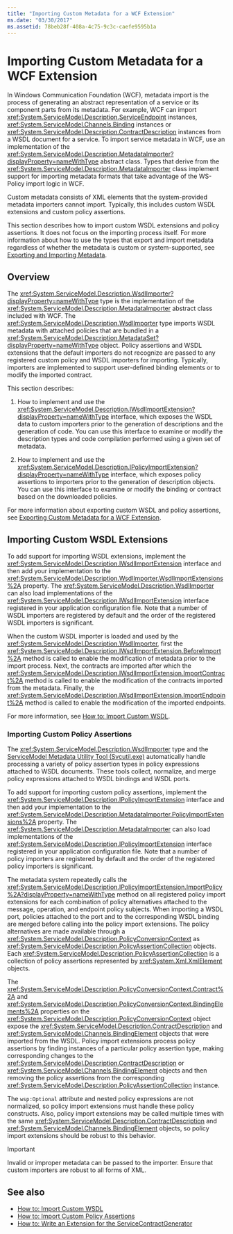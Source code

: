 ```yaml
---
title: "Importing Custom Metadata for a WCF Extension"
ms.date: "03/30/2017"
ms.assetid: 78beb28f-408a-4c75-9c3c-caefe9595b1a
---
```

# Importing Custom Metadata for a WCF Extension
In Windows Communication Foundation (WCF), metadata import is the process of generating an abstract representation of a service or its component parts from its metadata. For example, WCF can import <xref:System.ServiceModel.Description.ServiceEndpoint> instances, <xref:System.ServiceModel.Channels.Binding> instances or <xref:System.ServiceModel.Description.ContractDescription> instances from a WSDL document for a service. To import service metadata in WCF, use an implementation of the <xref:System.ServiceModel.Description.MetadataImporter?displayProperty=nameWithType> abstract class. Types that derive from the <xref:System.ServiceModel.Description.MetadataImporter> class implement support for importing metadata formats that take advantage of the WS-Policy import logic in WCF.  
  
 Custom metadata consists of XML elements that the system-provided metadata importers cannot import. Typically, this includes custom WSDL extensions and custom policy assertions.  
  
 This section describes how to import custom WSDL extensions and policy assertions. It does not focus on the importing process itself. For more information about how to use the types that export and import metadata regardless of whether the metadata is custom or system-supported, see [Exporting and Importing Metadata](../../../../docs/framework/wcf/feature-details/exporting-and-importing-metadata.md).  
  
## Overview  
 The <xref:System.ServiceModel.Description.WsdlImporter?displayProperty=nameWithType> type is the implementation of the <xref:System.ServiceModel.Description.MetadataImporter> abstract class included with WCF. The <xref:System.ServiceModel.Description.WsdlImporter> type imports WSDL metadata with attached policies that are bundled in a <xref:System.ServiceModel.Description.MetadataSet?displayProperty=nameWithType> object. Policy assertions and WSDL extensions that the default importers do not recognize are passed to any registered custom policy and WSDL importers for importing. Typically, importers are implemented to support user-defined binding elements or to modify the imported contract.  
  
 This section describes:  
  
1. How to implement and use the <xref:System.ServiceModel.Description.IWsdlImportExtension?displayProperty=nameWithType> interface, which exposes the WSDL data to custom importers prior to the generation of descriptions and the generation of code. You can use this interface to examine or modify the description types and code compilation performed using a given set of metadata.  
  
2. How to implement and use the <xref:System.ServiceModel.Description.IPolicyImportExtension?displayProperty=nameWithType> interface, which exposes policy assertions to importers prior to the generation of description objects. You can use this interface to examine or modify the binding or contract based on the downloaded policies.  
  
 For more information about exporting custom WSDL and policy assertions, see [Exporting Custom Metadata for a WCF Extension](../../../../docs/framework/wcf/extending/exporting-custom-metadata-for-a-wcf-extension.md).  
  
## Importing Custom WSDL Extensions  
 To add support for importing WSDL extensions, implement the <xref:System.ServiceModel.Description.IWsdlImportExtension> interface and then add your implementation to the <xref:System.ServiceModel.Description.WsdlImporter.WsdlImportExtensions%2A> property. The <xref:System.ServiceModel.Description.WsdlImporter> can also load implementations of the <xref:System.ServiceModel.Description.IWsdlImportExtension> interface registered in your application configuration file. Note that a number of WSDL importers are registered by default and the order of the registered WSDL importers is significant.  
  
 When the custom WSDL importer is loaded and used by the <xref:System.ServiceModel.Description.WsdlImporter>, first the <xref:System.ServiceModel.Description.IWsdlImportExtension.BeforeImport%2A> method is called to enable the modification of metadata prior to the import process. Next, the contracts are imported after which the <xref:System.ServiceModel.Description.IWsdlImportExtension.ImportContract%2A> method is called to enable the modification of the contracts imported from the metadata. Finally, the <xref:System.ServiceModel.Description.IWsdlImportExtension.ImportEndpoint%2A> method is called to enable the modification of the imported endpoints.  
  
 For more information, see [How to: Import Custom WSDL](../../../../docs/framework/wcf/extending/how-to-import-custom-wsdl.md).  
  
### Importing Custom Policy Assertions  
 The <xref:System.ServiceModel.Description.WsdlImporter> type and the [ServiceModel Metadata Utility Tool (Svcutil.exe)](../../../../docs/framework/wcf/servicemodel-metadata-utility-tool-svcutil-exe.md) automatically handle processing a variety of policy assertion types in policy expressions attached to WSDL documents. These tools collect, normalize, and merge policy expressions attached to WSDL bindings and WSDL ports.  
  
 To add support for importing custom policy assertions, implement the <xref:System.ServiceModel.Description.IPolicyImportExtension> interface and then add your implementation to the <xref:System.ServiceModel.Description.MetadataImporter.PolicyImportExtensions%2A> property. The <xref:System.ServiceModel.Description.MetadataImporter> can also load implementations of the <xref:System.ServiceModel.Description.IPolicyImportExtension> interface registered in your application configuration file. Note that a number of policy importers are registered by default and the order of the registered policy importers is significant.  
  
 The metadata system repeatedly calls the <xref:System.ServiceModel.Description.IPolicyImportExtension.ImportPolicy%2A?displayProperty=nameWithType> method on all registered policy import extensions for each combination of policy alternatives attached to the message, operation, and endpoint policy subjects. When importing a WSDL port, policies attached to the port and to the corresponding WSDL binding are merged before calling into the policy import extensions. The policy alternatives are made available through a <xref:System.ServiceModel.Description.PolicyConversionContext> as <xref:System.ServiceModel.Description.PolicyAssertionCollection> objects. Each <xref:System.ServiceModel.Description.PolicyAssertionCollection> is a collection of policy assertions represented by <xref:System.Xml.XmlElement> objects.  
  
 The <xref:System.ServiceModel.Description.PolicyConversionContext.Contract%2A> and <xref:System.ServiceModel.Description.PolicyConversionContext.BindingElements%2A> properties on the <xref:System.ServiceModel.Description.PolicyConversionContext> object expose the <xref:System.ServiceModel.Description.ContractDescription> and <xref:System.ServiceModel.Channels.BindingElement> objects that were imported from the WSDL. Policy import extensions process policy assertions by finding instances of a particular policy assertion type, making corresponding changes to the <xref:System.ServiceModel.Description.ContractDescription> or <xref:System.ServiceModel.Channels.BindingElement> objects and then removing the policy assertions from the corresponding <xref:System.ServiceModel.Description.PolicyAssertionCollection> instance.  
  
 The `wsp:Optional` attribute and nested policy expressions are not normalized, so policy import extensions must handle these policy constructs. Also, policy import extensions may be called multiple times with the same <xref:System.ServiceModel.Description.ContractDescription> and <xref:System.ServiceModel.Channels.BindingElement> objects, so policy import extensions should be robust to this behavior.  
  
> [!IMPORTANT]
>  Invalid or improper metadata can be passed to the importer. Ensure that custom importers are robust to all forms of XML.  
  
## See also

- [How to: Import Custom WSDL](../../../../docs/framework/wcf/extending/how-to-import-custom-wsdl.md)
- [How to: Import Custom Policy Assertions](../../../../docs/framework/wcf/extending/how-to-import-custom-policy-assertions.md)
- [How to: Write an Extension for the ServiceContractGenerator](../../../../docs/framework/wcf/extending/how-to-write-an-extension-for-the-servicecontractgenerator.md)
